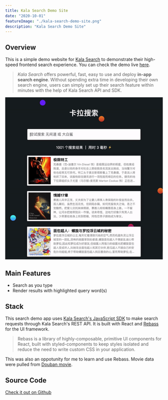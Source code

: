```yaml
---
title: Kala Search Demo Site
date: "2020-10-01"
featureImage: "./kala-search-demo-site.png"
description: "Kala Search Demo Site"
---
```


## Overview

This is a simple demo website for [Kala Search](https://kalasearch.cn/) to demonstrate their high-speed frontend search experience. You can check the demo live [here](https://mystifying-beaver-391564.netlify.app/).

> *Kala Search* offers powerful, fast, easy to use and deploy **in-app search engine**. Without spending extra time in developing their own search engine, users can simply set up their search feature within minutes with the help of Kala Search API and SDK.

![Kala Search Demo](./kala-search-demo.gif)

## Main Features
- Search as you type
- Render results with highlighted query word(s)

## Stack
This search demo app uses [Kala Search's JavaScript SDK](https://github.com/Kalasearch/kalasearch-javascript-sdk) to make search requests through Kala Search's REST API. It is built with React and [Rebass](https://rebassjs.org/) for the UI framework. 

>Rebass is a library of highly-composable, primitive UI components for React, built with styled-components to keep styles isolated and reduce the need to write custom CSS in your application.

This was also an oppotunity for me to learn and use Rebass. Movie data were pulled from [Douban movie](https://www.douban.com/).

## Source Code
[Check it out on Github](https://github.com/chrystal-lyu/douban_kalasearch)
